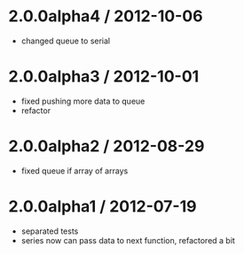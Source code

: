 
2.0.0alpha4 / 2012-10-06 
==================

  * changed queue to serial

2.0.0alpha3 / 2012-10-01 
==================

  * fixed pushing more data to queue
  * refactor

2.0.0alpha2 / 2012-08-29 
==================

  * fixed queue if array of arrays

2.0.0alpha1 / 2012-07-19 
==================

  * separated tests
  * series now can pass data to next function, refactored a bit
